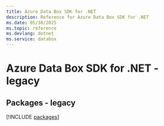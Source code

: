 ```yaml
---
title: Azure Data Box SDK for .NET
description: Reference for Azure Data Box SDK for .NET
ms.date: 05/30/2025
ms.topic: reference
ms.devlang: dotnet
ms.service: databox
---
```

# Azure Data Box SDK for .NET - legacy
## Packages - legacy
[!INCLUDE [packages](data-box-index.md)]
